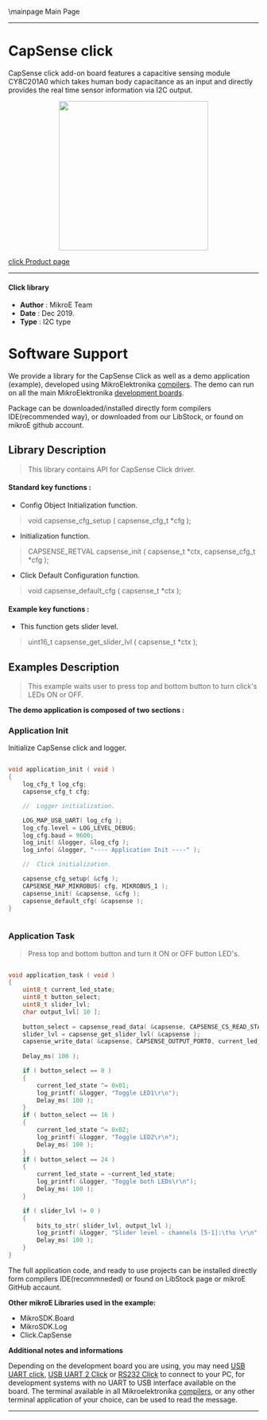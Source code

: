 \mainpage Main Page
 
 

---
# CapSense click

CapSense click add-on board features a capacitive sensing module CY8C201A0 which takes human body capacitance as an input and directly provides the real time sensor information via I2C output.


<p align="center">
  <img src="https://download.mikroe.com/images/click_for_ide/capsense_click.png" height=300px>
</p>

[click Product page](https://www.mikroe.com/capsense-click)

---


#### Click library 

- **Author**        : MikroE Team
- **Date**          : Dec 2019.
- **Type**          : I2C type


# Software Support

We provide a library for the CapSense Click 
as well as a demo application (example), developed using MikroElektronika 
[compilers](https://shop.mikroe.com/compilers). 
The demo can run on all the main MikroElektronika [development boards](https://shop.mikroe.com/development-boards).

Package can be downloaded/installed directly form compilers IDE(recommended way), or downloaded from our LibStock, or found on mikroE github account. 

## Library Description

> This library contains API for CapSense Click driver.

#### Standard key functions :

- Config Object Initialization function.
> void capsense_cfg_setup ( capsense_cfg_t *cfg ); 
 
- Initialization function.
> CAPSENSE_RETVAL capsense_init ( capsense_t *ctx, capsense_cfg_t *cfg );

- Click Default Configuration function.
> void capsense_default_cfg ( capsense_t *ctx );


#### Example key functions :

- This function gets slider level.
> uint16_t capsense_get_slider_lvl ( capsense_t *ctx );
 

## Examples Description

> This example waits user to press top and bottom button to turn click's LEDs ON or OFF.

**The demo application is composed of two sections :**

### Application Init 

Initialize CapSense click and logger.

```c

void application_init ( void )
{
    log_cfg_t log_cfg;
    capsense_cfg_t cfg;

    //  Logger initialization.

    LOG_MAP_USB_UART( log_cfg );
    log_cfg.level = LOG_LEVEL_DEBUG;
    log_cfg.baud = 9600;
    log_init( &logger, &log_cfg );
    log_info( &logger, "---- Application Init ----" );

    //  Click initialization.

    capsense_cfg_setup( &cfg );
    CAPSENSE_MAP_MIKROBUS( cfg, MIKROBUS_1 );
    capsense_init( &capsense, &cfg );
    capsense_default_cfg( &capsense );
}
  
```

### Application Task

> Press top and bottom button and turn it ON or OFF button LED's.

```c

void application_task ( void )
{
    uint8_t current_led_state;
    uint8_t button_select;
    uint8_t slider_lvl;
    char output_lvl[ 10 ];
    
    button_select = capsense_read_data( &capsense, CAPSENSE_CS_READ_STATUS0 );
    slider_lvl = capsense_get_slider_lvl( &capsense );
    capsense_write_data( &capsense, CAPSENSE_OUTPUT_PORT0, current_led_state );
    
    Delay_ms( 100 );

    if ( button_select == 8 )
    {
        current_led_state ^= 0x01;
        log_printf( &logger, "Toggle LED1\r\n");
        Delay_ms( 100 );
    }
    if ( button_select == 16 )
    {
        current_led_state ^= 0x02;
        log_printf( &logger, "Toggle LED2\r\n");
        Delay_ms( 100 );
    }
    if ( button_select == 24 )
    {
        current_led_state = ~current_led_state;
        log_printf( &logger, "Toggle both LEDs\r\n");
        Delay_ms( 100 );
    }

    if ( slider_lvl != 0 )
    {
        bits_to_str( slider_lvl, output_lvl );
        log_printf( &logger, "Slider level - channels [5-1]:\t%s \r\n", &output_lvl[ 3 ] );
        Delay_ms( 100 );
    }
}

```

The full application code, and ready to use projects can be  installed directly form compilers IDE(recommneded) or found on LibStock page or mikroE GitHub accaunt.

**Other mikroE Libraries used in the example:** 

- MikroSDK.Board
- MikroSDK.Log
- Click.CapSense

**Additional notes and informations**

Depending on the development board you are using, you may need 
[USB UART click](https://shop.mikroe.com/usb-uart-click), 
[USB UART 2 Click](https://shop.mikroe.com/usb-uart-2-click) or 
[RS232 Click](https://shop.mikroe.com/rs232-click) to connect to your PC, for 
development systems with no UART to USB interface available on the board. The 
terminal available in all Mikroelektronika 
[compilers](https://shop.mikroe.com/compilers), or any other terminal application 
of your choice, can be used to read the message.



---
